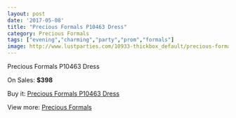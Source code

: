 ```yaml
---
layout: post
date: '2017-05-08'
title: "Precious Formals P10463 Dress"
category: Precious Formals
tags: ["evening","charming","party","prom","formals"]
image: http://www.lustparties.com/10933-thickbox_default/precious-formals-p10463-dress.jpg
---
```

Precious Formals P10463 Dress

On Sales: **$398**
<a href="https://www.lustparties.com/en/precious-formals/3826-precious-formals-p10463-dress.html"><amp-img layout="responsive" width="600" height="600" src="//www.lustparties.com/10933-thickbox_default/precious-formals-p10463-dress.jpg" alt="Precious Formals P10463 Dress 0" /></a>

Buy it: [Precious Formals P10463 Dress](https://www.lustparties.com/en/precious-formals/3826-precious-formals-p10463-dress.html "Precious Formals P10463 Dress")

View more: [Precious Formals](https://www.lustparties.com/en/18-precious-formals "Precious Formals")